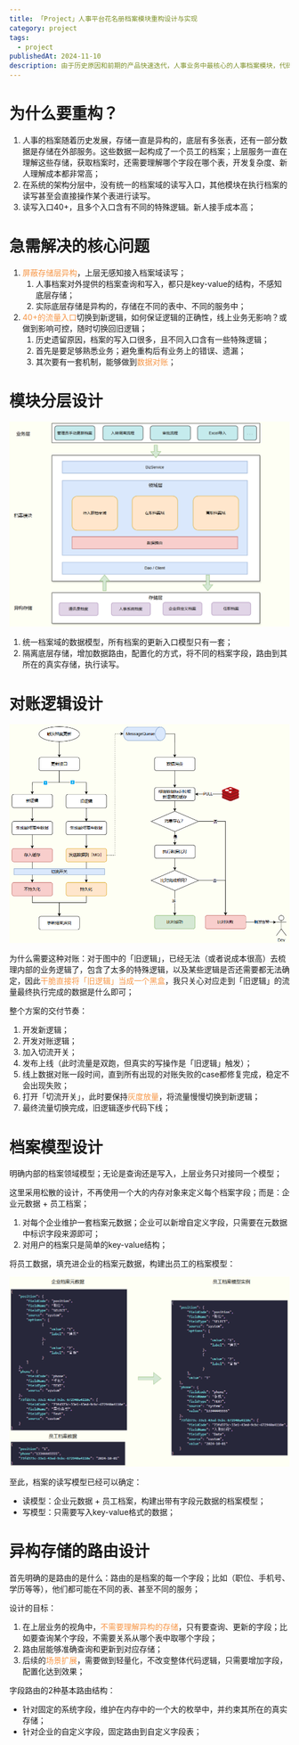 ```yaml
---
title: 「Project」人事平台花名册档案模块重构设计与实现
category: project
tags:
  - project
publishedAt: 2024-11-10
description: 由于历史原因和前期的产品快速迭代，人事业务中最核心的人事档案模块，代码开始变得越来越腐化，逐渐暴露出各种问题：1. 新人使用、接手、迭代的成本越来越高；2. 代码架构不合理，难以支撑更复杂的产品逻辑。这是这个人事档案重构项目开启的一个背景。
---
```


# 为什么要重构？

1. 人事的档案随着历史发展，存储一直是异构的，底层有多张表，还有一部分数据是存储在外部服务。这些数据一起构成了一个员工的档案；上层服务一直在理解这些存储，获取档案时，还需要理解哪个字段在哪个表，开发复杂度、新人理解成本都非常高；
2. 在系统的架构分层中，没有统一的档案域的读写入口，其他模块在执行档案的读写甚至会直接操作某个表进行读写。
3. 读写入口40+，且多个入口含有不同的特殊逻辑。新人接手成本高；

# 急需解决的核心问题

1. <font color="#f79646">屏蔽存储层异构</font>，上层无感知接入档案域读写；
	1. 人事档案对外提供的档案查询和写入，都只是key-value的结构，不感知底层存储；
	2. 实际底层存储是异构的，存储在不同的表中、不同的服务中；
2. <font color="#f79646">40+的流量入口</font>切换到新逻辑，如何保证逻辑的正确性，线上业务无影响？或做到影响可控，随时切换回旧逻辑；
	1. 历史遗留原因，档案的写入口很多，且不同入口含有一些特殊逻辑；
	2. 首先是要足够熟悉业务；避免重构后有业务上的错误、遗漏；
	3. 其次要有一套机制，能够做到<font color="#f79646">数据对账</font>；

# 模块分层设计

![](/images/hr-saas-roster-architecture.png)

1. 统一档案域的数据模型，所有档案的更新入口模型只有一套；
2. 隔离底层存储，增加数据路由，配置化的方式，将不同的档案字段，路由到其所在的真实存储，执行读写。

# 对账逻辑设计

![](/images/hr-saas-roster-data-check.png)

为什么需要这种对账：对于图中的「旧逻辑」，已经无法（或者说成本很高）去梳理内部的业务逻辑了，包含了太多的特殊逻辑，以及某些逻辑是否还需要都无法确定，因此<font color="#f79646">干脆直接将「旧逻辑」当成一个黑盒</font>，我只关心对应走到「旧逻辑」的流量最终执行完成的数据是什么即可；

整个方案的交付节奏：
1. 开发新逻辑；
2. 开发对账逻辑；
3. 加入切流开关；
4. 发布上线（此时流量是双跑，但真实的写操作是「旧逻辑」触发）；
5. 线上数据对账一段时间，直到所有出现的对账失败的case都修复完成，稳定不会出现失败；
6. 打开「切流开关」，此时要保持<font color="#f79646">灰度放量</font>，将流量慢慢切换到新逻辑；
7. 最终流量切换完成，旧逻辑逐步代码下线；


# 档案模型设计

明确内部的档案领域模型；无论是查询还是写入，上层业务只对接同一个模型；

这里采用松散的设计，不再使用一个大的内存对象来定义每个档案字段；而是：企业元数据 + 员工档案；

1. 对每个企业维护一套档案元数据；企业可以新增自定义字段，只需要在元数据中标识字段来源即可；
2. 对用户的档案只是简单的key-value结构；

将员工数据，填充进企业的档案元数据，构建出员工的档案模型：

![](/images/hr-saas-roster-employee-roster.png)

至此，档案的读写模型已经可以确定：
- 读模型：企业元数据 + 员工档案，构建出带有字段元数据的档案模型；
- 写模型：只需要写入key-value格式的数据；

# 异构存储的路由设计

首先明确的是路由的是什么：路由的是档案的每一个字段；比如（职位、手机号、学历等等），他们都可能在不同的表、甚至不同的服务；

设计的目标：
1. 在上层业务的视角中，<font color="#f79646">不需要理解异构的存储</font>，只有要查询、更新的字段；比如要查询某个字段，不需要关系从哪个表中取哪个字段；
2. 路由层能够准确查询和更新到对应存储；
3. 后续的<font color="#f79646">场景扩展</font>，需要做到轻量化，不改变整体代码逻辑，只需要增加字段，配置化达到效果；

字段路由的2种基本路由结构：
- 针对固定的系统字段，维护在内存中的一个大的枚举中，并约束其所在的真实存储；
- 针对企业的自定义字段，固定路由到自定义字段表；













